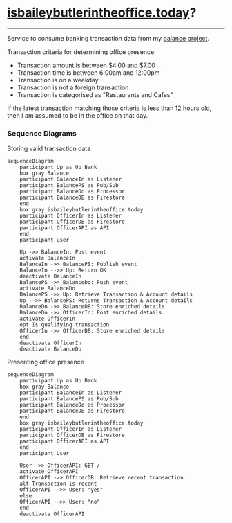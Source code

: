 # [isbaileybutlerintheoffice.today](https://isbaileybutlerintheoffice.today)?

---

Service to consume banking transaction data from my [balance project](https://github.com/baely/balance).

Transaction criteria for determining office presence:
 - Transaction amount is between $4.00 and $7.00
 - Transaction time is between 6:00am and 12:00pm
 - Transaction is on a weekday
 - Transaction is not a foreign transaction
 - Transaction is categorised as "Restaurants and Cafes"

If the latest transaction matching those criteria is less than 12 hours old, then I am assumed to be in the office on that day.

### Sequence Diagrams

Storing valid transaction data

```mermaid
sequenceDiagram
    participant Up as Up Bank
    box gray Balance
    participant BalanceIn as Listener
    participant BalancePS as Pub/Sub
    participant BalanceDo as Processor
    participant BalanceDB as Firestore
    end
    box gray isbaileybutlerintheoffice.today
    participant OfficerIn as Listener
    participant OfficerDB as Firestore
    participant OfficerAPI as API
    end
    participant User

    Up ->> BalanceIn: Post event
    activate BalanceIn
    BalanceIn ->> BalancePS: Publish event
    BalanceIn -->> Up: Return OK
    deactivate BalanceIn
    BalancePS ->> BalanceDo: Push event
    activate BalanceDo
    BalancePS ->> Up: Retrieve Transaction & Account details
    Up -->> BalancePS: Returns Transaction & Account details
    BalanceDo ->> BalanceDB: Store enriched details
    BalanceDo ->> OfficerIn: Post enriched details
    activate OfficerIn
    opt Is qualifying transaction
    OfficerIn ->> OfficerDB: Store enriched details
    end
    deactivate OfficerIn
    deactivate BalanceDo
```

Presenting office presence

```mermaid
sequenceDiagram
    participant Up as Up Bank
    box gray Balance
    participant BalanceIn as Listener
    participant BalancePS as Pub/Sub
    participant BalanceDo as Processor
    participant BalanceDB as Firestore
    end
    box gray isbaileybutlerintheoffice.today
    participant OfficerIn as Listener
    participant OfficerDB as Firestore
    participant OfficerAPI as API
    end
    participant User

    User ->> OfficerAPI: GET /
    activate OfficerAPI
    OfficerAPI ->> OfficerDB: Retrieve recent transaction
    alt Transaction is recent
    OfficerAPI -->> User: "yes"
    else
    OfficerAPI -->> User: "no"
    end
    deactivate OfficerAPI
```
